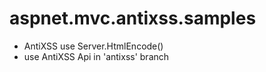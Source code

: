# aspnet.mvc.antixss.samples

- AntiXSS use Server.HtmlEncode()
- use AntiXSS Api in 'antixss' branch
